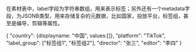 在素材表中，label字段为字符串数组，用来表示标签；另外还有一个metadata字段，为JSONB类型，用来存储复杂的元数据，比如国家，投放平台，标签组，甚至是编导，剪辑等属性。


{
    "country": {displayname: "中国", values:[]},
    "platform": "TikTok",
    "label_group": ["标签组1", "标签组2"],
    "director": "张三",
    "editor": "李四"
}


